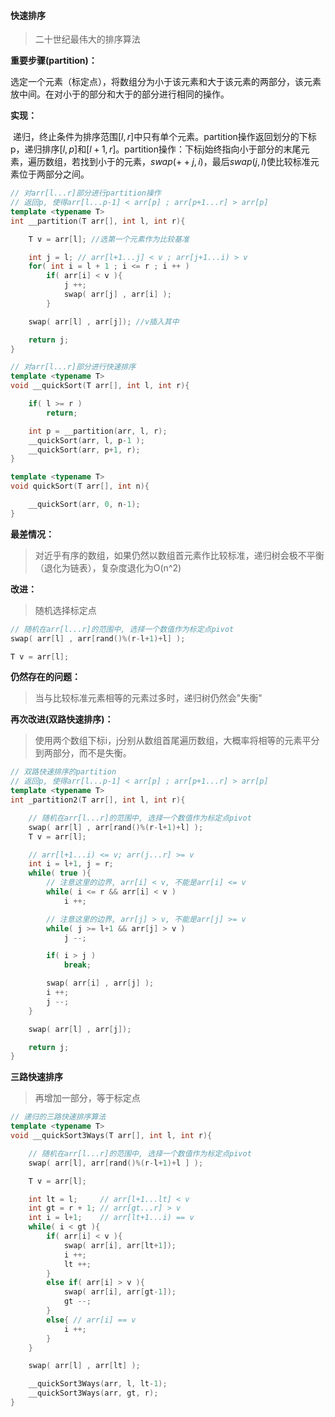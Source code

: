 #### 快速排序

> 二十世纪最伟大的排序算法

**重要步骤(partition)：**

​	选定一个元素（标定点），将数组分为小于该元素和大于该元素的两部分，该元素放中间。在对小于的部分和大于的部分进行相同的操作。



**实现：**

​	递归，终止条件为排序范围$[l,r]$中只有单个元素。partition操作返回划分的下标p，递归排序$[l,p]$和$[l+1,r]$。partition操作：下标j始终指向小于部分的末尾元素，遍历数组，若找到小于的元素，$swap(++j, i)$，最后$swap(j, l)$使比较标准元素位于两部分之间。



~~~c++
// 对arr[l...r]部分进行partition操作
// 返回p, 使得arr[l...p-1] < arr[p] ; arr[p+1...r] > arr[p]
template <typename T>
int __partition(T arr[], int l, int r){

    T v = arr[l]; //选第一个元素作为比较基准

    int j = l; // arr[l+1...j] < v ; arr[j+1...i) > v
    for( int i = l + 1 ; i <= r ; i ++ )
        if( arr[i] < v ){
            j ++;
            swap( arr[j] , arr[i] );
        }

    swap( arr[l] , arr[j]); //v插入其中

    return j;
}

// 对arr[l...r]部分进行快速排序
template <typename T>
void __quickSort(T arr[], int l, int r){

    if( l >= r )
        return;

    int p = __partition(arr, l, r);
    __quickSort(arr, l, p-1 );
    __quickSort(arr, p+1, r);
}

template <typename T>
void quickSort(T arr[], int n){

    __quickSort(arr, 0, n-1);
}
~~~



**最差情况：**

> 对近乎有序的数组，如果仍然以数组首元素作比较标准，递归树会极不平衡（退化为链表），复杂度退化为O(n^2)

**改进：**

> 随机选择标定点

~~~c++
// 随机在arr[l...r]的范围中, 选择一个数值作为标定点pivot
swap( arr[l] , arr[rand()%(r-l+1)+l] );

T v = arr[l];
~~~

**仍然存在的问题：**

> 当与比较标准元素相等的元素过多时，递归树仍然会"失衡"

**再次改进(双路快速排序)：**

> 使用两个数组下标i，j分别从数组首尾遍历数组，大概率将相等的元素平分到两部分，而不是失衡。

~~~c++
// 双路快速排序的partition
// 返回p, 使得arr[l...p-1] < arr[p] ; arr[p+1...r] > arr[p]
template <typename T>
int _partition2(T arr[], int l, int r){

    // 随机在arr[l...r]的范围中, 选择一个数值作为标定点pivot
    swap( arr[l] , arr[rand()%(r-l+1)+l] );
    T v = arr[l];

    // arr[l+1...i) <= v; arr(j...r] >= v
    int i = l+1, j = r;
    while( true ){
        // 注意这里的边界, arr[i] < v, 不能是arr[i] <= v
        while( i <= r && arr[i] < v )
            i ++;

        // 注意这里的边界, arr[j] > v, 不能是arr[j] >= v
        while( j >= l+1 && arr[j] > v )
            j --;

        if( i > j )
            break;

        swap( arr[i] , arr[j] );
        i ++;
        j --;
    }

    swap( arr[l] , arr[j]);

    return j;
}
~~~



**三路快速排序**

> 再增加一部分，等于标定点

~~~c++
// 递归的三路快速排序算法
template <typename T>
void __quickSort3Ways(T arr[], int l, int r){

    // 随机在arr[l...r]的范围中, 选择一个数值作为标定点pivot
    swap( arr[l], arr[rand()%(r-l+1)+l ] );

    T v = arr[l];

    int lt = l;     // arr[l+1...lt] < v
    int gt = r + 1; // arr[gt...r] > v
    int i = l+1;    // arr[lt+1...i) == v
    while( i < gt ){
        if( arr[i] < v ){
            swap( arr[i], arr[lt+1]);
            i ++;
            lt ++;
        }
        else if( arr[i] > v ){
            swap( arr[i], arr[gt-1]);
            gt --;
        }
        else{ // arr[i] == v
            i ++;
        }
    }

    swap( arr[l] , arr[lt] );

    __quickSort3Ways(arr, l, lt-1);
    __quickSort3Ways(arr, gt, r);
}
~~~

